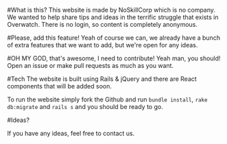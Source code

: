 #What is this?
This website is made by NoSkillCorp which is no company. We wanted to help share tips and ideas in the terrific struggle that exists in Overwatch.
There is no login, so content is completely anonymous.

#Please, add this feature!
Yeah of course we can, we already have a bunch of extra features that we want to add, but we're open for any ideas.

#OH MY GOD, that's awesome, I need to contribute!
Yeah man, you should! Open an issue or make pull requests as much as you want.

#Tech
The website is built using Rails & jQuery and there are React components that will be added soon.

To run the website simply fork the Github and run `bundle install`, `rake db:migrate` and `rails s` and you should be ready to go.

#Ideas? 

If you have any ideas, feel free to contact us.
